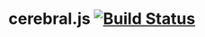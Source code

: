 cerebral.js [![Build Status](https://secure.travis-ci.org/gorillatron/cerebral.png?branch=master)](http://travis-ci.org/gorillatron/cerebral)
===========